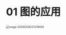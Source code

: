 # 01 图的应用

<img src="https://cvp.oss-cn-shanghai.aliyuncs.com/picgo/202402282212293.png" alt="image-20240228221239426" style="zoom:50%;" />